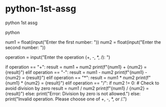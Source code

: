 # python-1st-assg
python 1st assg


python

num1 = float(input("Enter the first number: "))
num2 = float(input("Enter the second number: "))

operation = input("Enter the operation (+, -, *, /): ")

if operation == "+":
    result = num1 + num2
    print(f"{num1} + {num2} = {result}")
elif operation == "-":
    result = num1 - num2
    print(f"{num1} - {num2} = {result}")
elif operation == "*":
    result = num1 * num2
    print(f"{num1} * {num2} = {result}")
elif operation == "/":
    if num2 != 0:  # Check to avoid division by zero
        result = num1 / num2
        print(f"{num1} / {num2} = {result}")
    else:
        print("Error: Division by zero is not allowed.")
else:
    print("Invalid operation. Please choose one of +, -, *, or /.")
